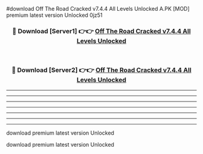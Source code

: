 #download Off The Road Cracked v7.4.4 All Levels Unlocked A.PK [MOD] premium latest version Unlocked 0jz51 



<div align="center">
<h3>🔴 Download [Server1] 👉👉 <a href="https://download1apk.web.app/">Off The Road Cracked v7.4.4 All Levels Unlocked</a></h3><br>

<h3>🔴 Download [Server2] 👉👉 <a href="https://download1apk.web.app/">Off The Road Cracked v7.4.4 All Levels Unlocked</a></h3>
</div>





----------------------------------------------------------

----------------------------------------------------------

----------------------------------------------------------

----------------------------------------------------------

----------------------------------------------------------

----------------------------------------------------------

----------------------------------------------------------

download premium latest version Unlocked

download premium latest version Unlocked
